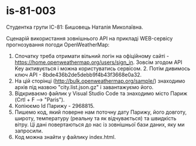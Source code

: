 # is-81-003


Студентка групи ІС-81:
Бишовець Наталія Миколаївна.

Сценарій використання зовнішнього API на прикладі WEB-сервісу прогнозування погоди OpenWeatherMap:
1. Спочатку треба отримати вільний логін на офіційному сайті - https://home.openweathermap.org/users/sign_in. Зовсім згодом API Key активується і можна користуватись сервісом. 2. Потім дивимось ключ API - 8bde436b2de5debb9f4b43f3668e0a32.
3. На цій сторінці (http://bulk.openweathermap.org/sample/) знаходимо архів під назвою "city.list.json.gz" і завантажуємо його.
4. Відкриваємо файлик у Visual Studio Code та знаходимо місто Париж (Crtl + F --> "Paris").
5. Копіюємо Id Парижу - 2968815.
6. Пишемо код, який поверне нам поточну дату Парижу, його довготу, широту, температуру (реальну та як відчувається) та швидкість вітру. Ці дані повертаються до нас із зовнішньої бази даних, яку ми запросили. 
7. Код можна знайти у файлику index.html.

